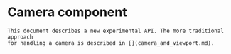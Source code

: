 # Camera component

```{note}
This document describes a new experimental API. The more traditional approach
for handling a camera is described in [](camera_and_viewport.md).
```
